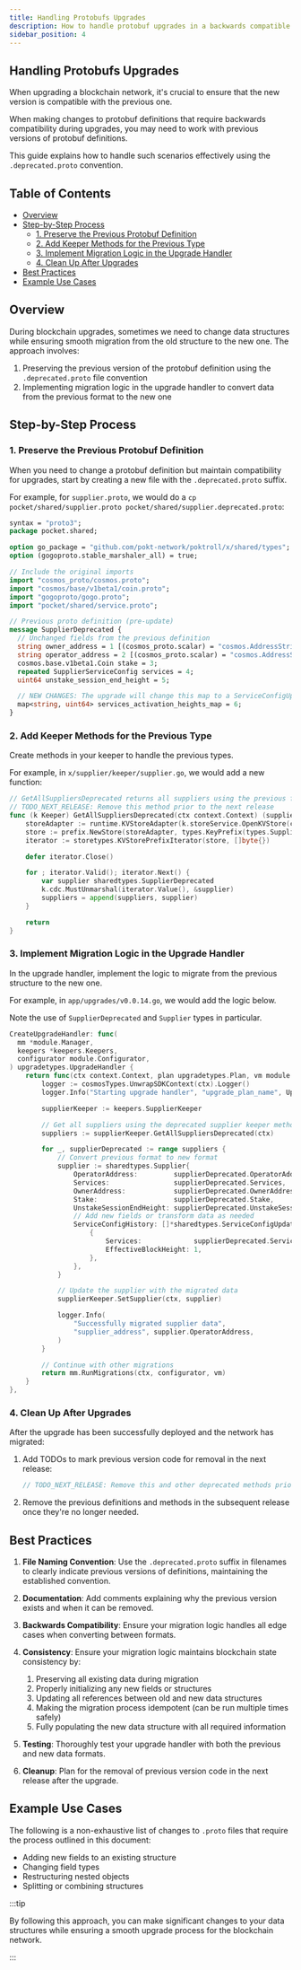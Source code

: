 ```yaml
---
title: Handling Protobufs Upgrades
description: How to handle protobuf upgrades in a backwards compatible way
sidebar_position: 4
---
```


## Handling Protobufs Upgrades <!-- omit in toc -->

When upgrading a blockchain network, it's crucial to ensure that the new version is compatible with the previous one.

When making changes to protobuf definitions that require backwards compatibility during upgrades,
you may need to work with previous versions of protobuf definitions.

This guide explains how to handle such scenarios effectively using the `.deprecated.proto` convention.

## Table of Contents <!-- omit in toc -->

- [Overview](#overview)
- [Step-by-Step Process](#step-by-step-process)
  - [1. Preserve the Previous Protobuf Definition](#1-preserve-the-previous-protobuf-definition)
  - [2. Add Keeper Methods for the Previous Type](#2-add-keeper-methods-for-the-previous-type)
  - [3. Implement Migration Logic in the Upgrade Handler](#3-implement-migration-logic-in-the-upgrade-handler)
  - [4. Clean Up After Upgrades](#4-clean-up-after-upgrades)
- [Best Practices](#best-practices)
- [Example Use Cases](#example-use-cases)

## Overview

During blockchain upgrades, sometimes we need to change data structures while ensuring
smooth migration from the old structure to the new one. The approach involves:

1. Preserving the previous version of the protobuf definition using the `.deprecated.proto` file convention
2. Implementing migration logic in the upgrade handler to convert data from the previous format to the new one

## Step-by-Step Process

### 1. Preserve the Previous Protobuf Definition

When you need to change a protobuf definition but maintain compatibility for upgrades,
start by creating a new file with the `.deprecated.proto` suffix.

For example, for `supplier.proto`, we would do a `cp pocket/shared/supplier.proto pocket/shared/supplier.deprecated.proto`:

```protobuf
syntax = "proto3";
package pocket.shared;

option go_package = "github.com/pokt-network/poktroll/x/shared/types";
option (gogoproto.stable_marshaler_all) = true;

// Include the original imports
import "cosmos_proto/cosmos.proto";
import "cosmos/base/v1beta1/coin.proto";
import "gogoproto/gogo.proto";
import "pocket/shared/service.proto";

// Previous proto definition (pre-update)
message SupplierDeprecated {
  // Unchanged fields from the previous definition
  string owner_address = 1 [(cosmos_proto.scalar) = "cosmos.AddressString"];
  string operator_address = 2 [(cosmos_proto.scalar) = "cosmos.AddressString"];
  cosmos.base.v1beta1.Coin stake = 3;
  repeated SupplierServiceConfig services = 4;
  uint64 unstake_session_end_height = 5;

  // NEW CHANGES: The upgrade will change this map to a ServiceConfigUpdate repeated field
  map<string, uint64> services_activation_heights_map = 6;
}
```

### 2. Add Keeper Methods for the Previous Type

Create methods in your keeper to handle the previous types.

For example, in `x/supplier/keeper/supplier.go`, we would add a new function:

```go
// GetAllSuppliersDeprecated returns all suppliers using the previous format
// TODO_NEXT_RELEASE: Remove this method prior to the next release
func (k Keeper) GetAllSuppliersDeprecated(ctx context.Context) (suppliers []sharedtypes.SupplierDeprecated) {
    storeAdapter := runtime.KVStoreAdapter(k.storeService.OpenKVStore(ctx))
    store := prefix.NewStore(storeAdapter, types.KeyPrefix(types.SupplierKeyOperatorPrefix))
    iterator := storetypes.KVStorePrefixIterator(store, []byte{})

    defer iterator.Close()

    for ; iterator.Valid(); iterator.Next() {
        var supplier sharedtypes.SupplierDeprecated
        k.cdc.MustUnmarshal(iterator.Value(), &supplier)
        suppliers = append(suppliers, supplier)
    }

    return
}
```

### 3. Implement Migration Logic in the Upgrade Handler

In the upgrade handler, implement the logic to migrate from the previous structure to the new one.

For example, in `app/upgrades/v0.0.14.go`, we would add the logic below.

Note the use of `SupplierDeprecated` and `Supplier` types in particular.

```go
CreateUpgradeHandler: func(
  mm *module.Manager,
  keepers *keepers.Keepers,
  configurator module.Configurator,
) upgradetypes.UpgradeHandler {
    return func(ctx context.Context, plan upgradetypes.Plan, vm module.VersionMap) (module.VersionMap, error) {
        logger := cosmosTypes.UnwrapSDKContext(ctx).Logger()
        logger.Info("Starting upgrade handler", "upgrade_plan_name", Upgrade_0_0_14_PlanName)

        supplierKeeper := keepers.SupplierKeeper

        // Get all suppliers using the deprecated supplier keeper method
        suppliers := supplierKeeper.GetAllSuppliersDeprecated(ctx)

        for _, supplierDeprecated := range suppliers {
            // Convert previous format to new format
            supplier := sharedtypes.Supplier{
                OperatorAddress:         supplierDeprecated.OperatorAddress,
                Services:                supplierDeprecated.Services,
                OwnerAddress:            supplierDeprecated.OwnerAddress,
                Stake:                   supplierDeprecated.Stake,
                UnstakeSessionEndHeight: supplierDeprecated.UnstakeSessionEndHeight,
                // Add new fields or transform data as needed
                ServiceConfigHistory: []*sharedtypes.ServiceConfigUpdate{
                    {
                        Services:             supplierDeprecated.Services,
                        EffectiveBlockHeight: 1,
                    },
                },
            }

            // Update the supplier with the migrated data
            supplierKeeper.SetSupplier(ctx, supplier)

            logger.Info(
                "Successfully migrated supplier data",
                "supplier_address", supplier.OperatorAddress,
            )
        }

        // Continue with other migrations
        return mm.RunMigrations(ctx, configurator, vm)
    }
},
```

### 4. Clean Up After Upgrades

After the upgrade has been successfully deployed and the network has migrated:

1. Add TODOs to mark previous version code for removal in the next release:

   ```go
   // TODO_NEXT_RELEASE: Remove this and other deprecated methods prior to v0.0.15 release
   ```

2. Remove the previous definitions and methods in the subsequent release once they're no longer needed.

## Best Practices

1. **File Naming Convention**: Use the `.deprecated.proto` suffix in filenames to
   clearly indicate previous versions of definitions, maintaining the established convention.

2. **Documentation**: Add comments explaining why the previous version exists and when it can be removed.

3. **Backwards Compatibility**: Ensure your migration logic handles all edge cases when converting between formats.

4. **Consistency**: Ensure your migration logic maintains blockchain state consistency by:

   1. Preserving all existing data during migration
   2. Properly initializing any new fields or structures
   3. Updating all references between old and new data structures
   4. Making the migration process idempotent (can be run multiple times safely)
   5. Fully populating the new data structure with all required information

5. **Testing**: Thoroughly test your upgrade handler with both the previous and new data formats.

6. **Cleanup**: Plan for the removal of previous version code in the next release after the upgrade.

## Example Use Cases

The following is a non-exhaustive list of changes to `.proto` files that require the process outlined in this document:

- Adding new fields to an existing structure
- Changing field types
- Restructuring nested objects
- Splitting or combining structures

:::tip

By following this approach, you can make significant changes to your data structures
while ensuring a smooth upgrade process for the blockchain network.

:::
